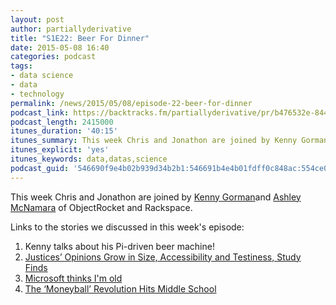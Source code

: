 ```yaml
---
layout: post
author: partiallyderivative
title: "S1E22: Beer For Dinner"
date: 2015-05-08 16:40
categories: podcast
tags:
- data science
- data
- technology
permalink: /news/2015/05/08/episode-22-beer-for-dinner
podcast_link: https://backtracks.fm/partiallyderivative/pr/b476532e-8440-11e7-86c7-0e84392478bc/partially_derivative_episode_22.mp3?s=1
podcast_length: 2415000
itunes_duration: '40:15'
itunes_summary: This week Chris and Jonathon are joined by Kenny Gorman and Ashley McNamara of ObjectRocket and Rackspace.
itunes_explicit: 'yes'
itunes_keywords: data,datas,science
podcast_guid: '546690f9e4b02b939d34b2b1:546691b4e4b01fdff0c848ac:554ce0d1e4b0a63ee6159744'
---
```


This week Chris and Jonathon are joined by [Kenny
Gorman](http://www.kennygorman.com/)and [Ashley
McNamara](https://about.me/ashleymcnamara) of ObjectRocket and
Rackspace.

<div id="backtracks-player" data-bt-embed="https://player.backtracks.fm/partiallyderivative/partially-derivative/m/s1e22-beer-for-dinner" data-bt-theme="light" data-bt-show-art-cover="true" data-bt-show-comments="false"></div><script>(function(p,l,a,y,e,r,s){if(p[y]) return;if(p[e]) return p[e]();s=l.createElement(a);l.head.appendChild((s.async=p[y]=true,s.src=r,s))}(window,document,"script","__btL","__btR","https://player.backtracks.fm/embedder.js"))</script>

Links to the stories we discussed in this week's episode:

1.  Kenny talks about his Pi-driven beer machine!
2.  [Justices’ Opinions Grow in Size, Accessibility and Testiness, Study
Finds](http://www.nytimes.com/2015/05/05/us/justices-opinions-grow-in-size-accessibility-and-testiness-study-finds.html)
3.  [Microsoft thinks I'm old](http://how-old.net)
4.  [The ‘Moneyball’ Revolution Hits Middle
School](http://www.wsj.com/articles/the-moneyball-revolution-hits-middle-school-1429631993)
